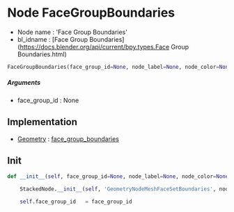 # Node FaceGroupBoundaries

- Node name : 'Face Group Boundaries'
- bl_idname : [Face Group Boundaries](https://docs.blender.org/api/current/bpy.types.Face Group Boundaries.html)


``` python
FaceGroupBoundaries(face_group_id=None, node_label=None, node_color=None)
```
##### Arguments

- face_group_id : None

## Implementation

- [Geometry](/docs/GeoNodes/Geometry.md) : [face_group_boundaries](/docs/GeoNodes/Geometry.md#face_group_boundaries)

## Init

``` python
def __init__(self, face_group_id=None, node_label=None, node_color=None):

    StackedNode.__init__(self, 'GeometryNodeMeshFaceSetBoundaries', node_label=node_label, node_color=node_color)

    self.face_group_id   = face_group_id
```
